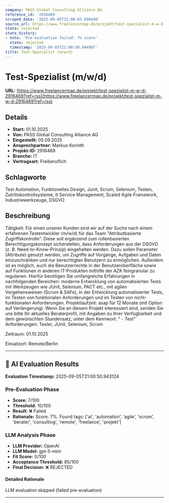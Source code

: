```yaml
---
company: PASS Global Consulting Alliance AG
reference_id: '2916469'
scraped_date: '2025-09-05T21:00:03.690440'
source_url: https://www.freelancermap.de/projekt/test-spezialist-m-w-d-2916469?ref=rss
state: rejected
state_history:
- note: 'Pre-evaluation failed: 7% score'
  state: rejected
  timestamp: '2025-09-05T21:00:50.944907'
title: Test-Spezialist (m/w/d)
---
```



# Test-Spezialist (m/w/d)
**URL:** [https://www.freelancermap.de/projekt/test-spezialist-m-w-d-2916469?ref=rss](https://www.freelancermap.de/projekt/test-spezialist-m-w-d-2916469?ref=rss)
## Details
- **Start:** 01.10.2025
- **Von:** PASS Global Consulting Alliance AG
- **Eingestellt:** 05.09.2025
- **Ansprechpartner:** Markus Korinth
- **Projekt-ID:** 2916469
- **Branche:** IT
- **Vertragsart:** Freiberuflich

## Schlagworte
Test Automation, Funktionelles Design, Junit, Scrum, Selenium, Testen, Zutrittskontrollsysteme, It Service Management, Scaled Agile Framework, Industriewerkzeuge, DSGVO

## Beschreibung
Tätigkeit:
Für einen unserer Kunden sind wir auf der Suche nach einem erfahrenen Testentwickler (m/w/d) für das Team "Attributbasierte Zugriffskontrolle". Diese soll ergänzend zum rollenbasierten Berechtigungskonzept sicherstellen, dass Anforderungen aus der DSGVO (z. B. Need-to-Know-Prinzip) eingehalten werden. Dazu sollen Parameter (Attribute) genutzt werden, um Zugriffe auf Vorgänge, Aufgaben und Daten einzuschränken und nur berechtigten Benutzern zu ermöglichen. Außerdem ist es möglich, auch die Benutzerrechte in der Benutzeroberfläche sowie auf Funktionen in anderen IT-Produkten mithilfe der AZK feingranular zu regulieren. Hierfür benötigen Sie umfangreiche Erfahrungen in nachfolgenden Bereichen: moderne Entwicklung von automatisierten Tests mit Werkzeugen wie JUnit, Selenium, PACT etc., mit agilen Vorgehensweisen (Scrum & SAFe), in der Entwicklung automatisierter Tests, im Testen von funktionalen Anforderungen und im Testen von nicht-funktionalen Anforderungen. Projektlaufzeit: asap für 12 Monate (mit Option auf Verlängerung). Wenn Sie an diesem Projekt interessiert sind, senden Sie uns bitte Ihr aktuelles Beraterprofil, mit Angaben zu Ihrer Verfügbarkeit und dem gewünschten Stundensatz, unter dem Kennwort: " - Test"
Anforderungen:
Tester, JUnit, Selenium, Scrum

Zeitraum:
01.10.2025

Einsatzort:
Remote/Berlin

---

## 🤖 AI Evaluation Results

**Evaluation Timestamp:** 2025-09-05T21:00:50.943124

### Pre-Evaluation Phase
- **Score:** 7/100
- **Threshold:** 10/100
- **Result:** ❌ Failed
- **Rationale:** Score: 7%. Found tags: ['ai', 'automation', 'agile', 'scrum', 'berater', 'consulting', 'remote', 'freelance', 'projekt']

### LLM Analysis Phase
- **LLM Provider:** OpenAI
- **LLM Model:** gpt-5-mini
- **Fit Score:** 0/100
- **Acceptance Threshold:** 85/100
- **Final Decision:** ❌ REJECTED

#### Detailed Rationale
LLM evaluation skipped (failed pre-evaluation)

---
